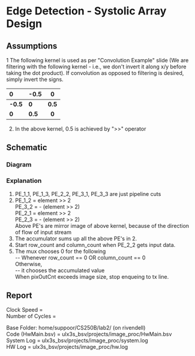# Edge Detection - Systolic Array Design

## Assumptions
1 The following kernel is used as per "Convolution Example" slide (We are filtering with the following kernel - i.e., we don't invert it along x/y before taking the dot product). If convolution as opposed to filtering is desired, simply invert the signs.

| **0**    | **-0.5** | **0**  |
|:-----|:-----|:----:|
| **-0.5** | **0**    | **0.5** |  
| **0**    | **0.5**  | **0**  |

2. In the above kernel, 0.5 is achieved by ">>" operator

## Schematic 
### Diagram

### Explanation
1. PE_1_1, PE_1_3, PE_2_2, PE_3_1, PE_3_3 are just pipeline cuts  
2. PE_1_2 = element >> 2  
   PE_3_2 = - (element >> 2)  
   PE_2_1 = element >> 2  
   PE_2_3 = - (element >> 2)  
   Above PE's are mirror image of above kernel, because of the direction of flow of input stream  
3. The accumulator sums up all the above PE's in 2.  
4. Start row_count and column_count when PE_2_2 gets input data. 
5. The mux chooses 0 for the following   
   -- Whenever row_count == 0 OR column_count == 0  
   Otherwise,   
   -- it chooses the accumulated value    
   When pixOutCnt exceeds image size, stop enqueing to tx line.  
    

## Report
Clock Speed =   
Number of Cycles =   

Base Folder: home/suppoor/CS250B/lab2/   (on rivendell)  
Code (HwMain.bsv) =  ulx3s_bsv/projects/image_proc/HwMain.bsv   
System Log = ulx3s_bsv/projects/image_proc/system.log  
HW Log =   ulx3s_bsv/projects/image_proc/hw.log  
